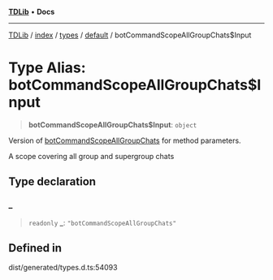 [**TDLib**](../../../../../../README.md) • **Docs**

***

[TDLib](../../../../../../modules.md) / [index](../../../../../README.md) / [types](../../../README.md) / [default](../README.md) / botCommandScopeAllGroupChats$Input

# Type Alias: botCommandScopeAllGroupChats$Input

> **botCommandScopeAllGroupChats$Input**: `object`

Version of [botCommandScopeAllGroupChats](botCommandScopeAllGroupChats.md) for method parameters.

A scope covering all group and supergroup chats

## Type declaration

### \_

> `readonly` **\_**: `"botCommandScopeAllGroupChats"`

## Defined in

dist/generated/types.d.ts:54093
